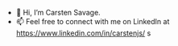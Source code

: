 - 👋 Hi, I’m Carsten Savage.
- 📫 Feel free to connect with me on LinkedIn at https://www.linkedin.com/in/carstenjs/
s
